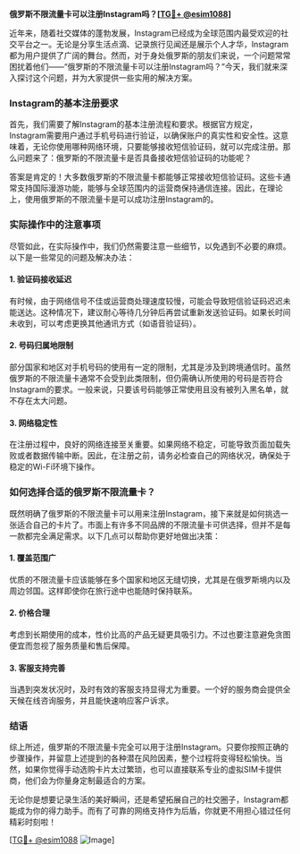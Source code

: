 **俄罗斯不限流量卡可以注册Instagram吗？[[TG💪+ @esim1088](https://t.me/s/esim1088)]**

近年来，随着社交媒体的蓬勃发展，Instagram已经成为全球范围内最受欢迎的社交平台之一。无论是分享生活点滴、记录旅行见闻还是展示个人才华，Instagram都为用户提供了广阔的舞台。然而，对于身处俄罗斯的朋友们来说，一个问题常常困扰着他们——“俄罗斯的不限流量卡可以注册Instagram吗？”今天，我们就来深入探讨这个问题，并为大家提供一些实用的解决方案。

### Instagram的基本注册要求

首先，我们需要了解Instagram的基本注册流程和要求。根据官方规定，Instagram需要用户通过手机号码进行验证，以确保账户的真实性和安全性。这意味着，无论你使用哪种网络环境，只要能够接收短信验证码，就可以完成注册。那么问题来了：俄罗斯的不限流量卡是否具备接收短信验证码的功能呢？

答案是肯定的！大多数俄罗斯的不限流量卡都能够正常接收短信验证码。这些卡通常支持国际漫游功能，能够与全球范围内的运营商保持通信连接。因此，在理论上，使用俄罗斯的不限流量卡是可以成功注册Instagram的。

### 实际操作中的注意事项

尽管如此，在实际操作中，我们仍然需要注意一些细节，以免遇到不必要的麻烦。以下是一些常见的问题及解决办法：

#### 1. **验证码接收延迟**
有时候，由于网络信号不佳或运营商处理速度较慢，可能会导致短信验证码迟迟未能送达。这种情况下，建议耐心等待几分钟后再尝试重新发送验证码。如果长时间未收到，可以考虑更换其他通讯方式（如语音验证码）。

#### 2. **号码归属地限制**
部分国家和地区对手机号码的使用有一定的限制，尤其是涉及到跨境通信时。虽然俄罗斯的不限流量卡通常不会受到此类限制，但仍需确认所使用的号码是否符合Instagram的要求。一般来说，只要该号码能够正常使用且没有被列入黑名单，就不存在太大问题。

#### 3. **网络稳定性**
在注册过程中，良好的网络连接至关重要。如果网络不稳定，可能导致页面加载失败或者数据传输中断。因此，在注册之前，请务必检查自己的网络状况，确保处于稳定的Wi-Fi环境下操作。

### 如何选择合适的俄罗斯不限流量卡？

既然明确了俄罗斯的不限流量卡可以用来注册Instagram，接下来就是如何挑选一张适合自己的卡片了。市面上有许多不同品牌的不限流量卡可供选择，但并不是每一款都完全满足需求。以下几点可以帮助你更好地做出决策：

#### 1. **覆盖范围广**
优质的不限流量卡应该能够在多个国家和地区无缝切换，尤其是在俄罗斯境内以及周边邻国。这样即使你在旅行途中也能随时保持联系。

#### 2. **价格合理**
考虑到长期使用的成本，性价比高的产品无疑更具吸引力。不过也要注意避免贪图便宜而忽视了服务质量和售后保障。

#### 3. **客服支持完善**
当遇到突发状况时，及时有效的客服支持显得尤为重要。一个好的服务商会提供全天候在线咨询服务，并且能快速响应客户诉求。

### 结语

综上所述，俄罗斯的不限流量卡完全可以用于注册Instagram。只要你按照正确的步骤操作，并留意上述提到的各种潜在风险因素，整个过程将变得轻松愉快。当然，如果你觉得手动选购卡片太过繁琐，也可以直接联系专业的虚拟SIM卡提供商，他们会为你量身定制最适合的方案。

无论你是想要记录生活的美好瞬间，还是希望拓展自己的社交圈子，Instagram都能成为你的得力助手。而有了可靠的网络支持作为后盾，你就更不用担心错过任何精彩时刻啦！

[[TG💪+ @esim1088](https://t.me/s/esim1088) ![Image](https://i.postimg.cc/4NQfJmqS/Snipaste-2025-05-13-00-14-12.png)]